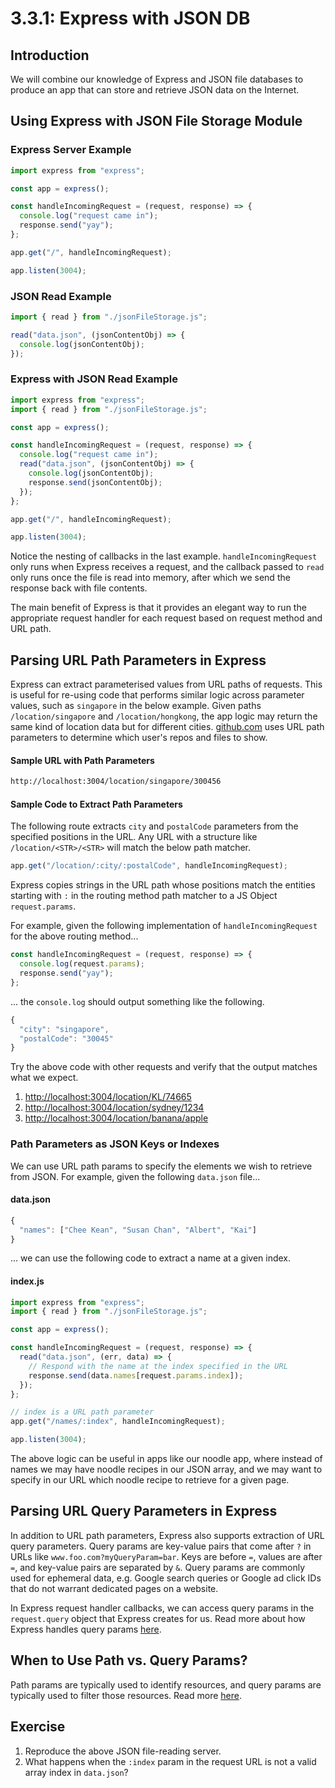 # 3.3.1: Express with JSON DB

## Introduction

We will combine our knowledge of Express and JSON file databases to produce an app that can store and retrieve JSON data on the Internet.

## Using Express with JSON File Storage Module

### Express Server Example

```javascript
import express from "express";

const app = express();

const handleIncomingRequest = (request, response) => {
  console.log("request came in");
  response.send("yay");
};

app.get("/", handleIncomingRequest);

app.listen(3004);
```

### JSON Read Example

```javascript
import { read } from "./jsonFileStorage.js";

read("data.json", (jsonContentObj) => {
  console.log(jsonContentObj);
});
```

### Express with JSON Read Example

```javascript
import express from "express";
import { read } from "./jsonFileStorage.js";

const app = express();

const handleIncomingRequest = (request, response) => {
  console.log("request came in");
  read("data.json", (jsonContentObj) => {
    console.log(jsonContentObj);
    response.send(jsonContentObj);
  });
};

app.get("/", handleIncomingRequest);

app.listen(3004);
```

Notice the nesting of callbacks in the last example. `handleIncomingRequest` only runs when Express receives a request, and the callback passed to `read` only runs once the file is read into memory, after which we send the response back with file contents.

The main benefit of Express is that it provides an elegant way to run the appropriate request handler for each request based on request method and URL path.

## Parsing URL Path Parameters in Express

Express can extract parameterised values from URL paths of requests. This is useful for re-using code that performs similar logic across parameter values, such as `singapore` in the below example. Given paths `/location/singapore` and `/location/hongkong`, the app logic may return the same kind of location data but for different cities. [github.com](https://github.com) uses URL path parameters to determine which user's repos and files to show.

#### Sample URL with Path Parameters

```bash
http://localhost:3004/location/singapore/300456
```

#### Sample Code to Extract Path Parameters

The following route extracts `city` and `postalCode` parameters from the specified positions in the URL. Any URL with a structure like `/location/<STR>/<STR>` will match the below path matcher.

```javascript
app.get("/location/:city/:postalCode", handleIncomingRequest);
```

Express copies strings in the URL path whose positions match the entities starting with `:` in the routing method path matcher to a JS Object `request.params`.

For example, given the following implementation of `handleIncomingRequest` for the above routing method...

```javascript
const handleIncomingRequest = (request, response) => {
  console.log(request.params);
  response.send("yay");
};
```

... the `console.log` should output something like the following.

```javascript
{
  "city": "singapore",
  "postalCode": "30045"
}
```

Try the above code with other requests and verify that the output matches what we expect.

1. [http://localhost:3004/location/KL/74665](http://localhost:3004/location/KL/74665)
2. [http://localhost:3004/location/sydney/1234](http://localhost:3004/location/sydney/1234)
3. [http://localhost:3004/location/banana/apple](http://localhost:3004/location/banana/apple)

### Path Parameters as JSON Keys or Indexes

We can use URL path params to specify the elements we wish to retrieve from JSON. For example, given the following `data.json` file...

#### data.json

```javascript
{
  "names": ["Chee Kean", "Susan Chan", "Albert", "Kai"]
}
```

... we can use the following code to extract a name at a given index.

#### index.js

```javascript
import express from "express";
import { read } from "./jsonFileStorage.js";

const app = express();

const handleIncomingRequest = (request, response) => {
  read("data.json", (err, data) => {
    // Respond with the name at the index specified in the URL
    response.send(data.names[request.params.index]);
  });
};

// index is a URL path parameter
app.get("/names/:index", handleIncomingRequest);

app.listen(3004);
```

The above logic can be useful in apps like our noodle app, where instead of names we may have noodle recipes in our JSON array, and we may want to specify in our URL which noodle recipe to retrieve for a given page.

## Parsing URL Query Parameters in Express

In addition to URL path parameters, Express also supports extraction of URL query parameters. Query params are key-value pairs that come after `?` in URLs like `www.foo.com?myQueryParam=bar`. Keys are before `=`, values are after `=`, and key-value pairs are separated by `&`. Query params are commonly used for ephemeral data, e.g. Google search queries or Google ad click IDs that do not warrant dedicated pages on a website.

In Express request handler callbacks, we can access query params in the `request.query` object that Express creates for us. Read more about how Express handles query params [here](https://expressjs.com/en/api.html#req.query).

## When to Use Path vs. Query Params?

Path params are typically used to identify resources, and query params are typically used to filter those resources. Read more [here](https://stackoverflow.com/a/31261026).

## Exercise

1. Reproduce the above JSON file-reading server.
2. What happens when the `:index` param in the request URL is not a valid array index in `data.json`?
